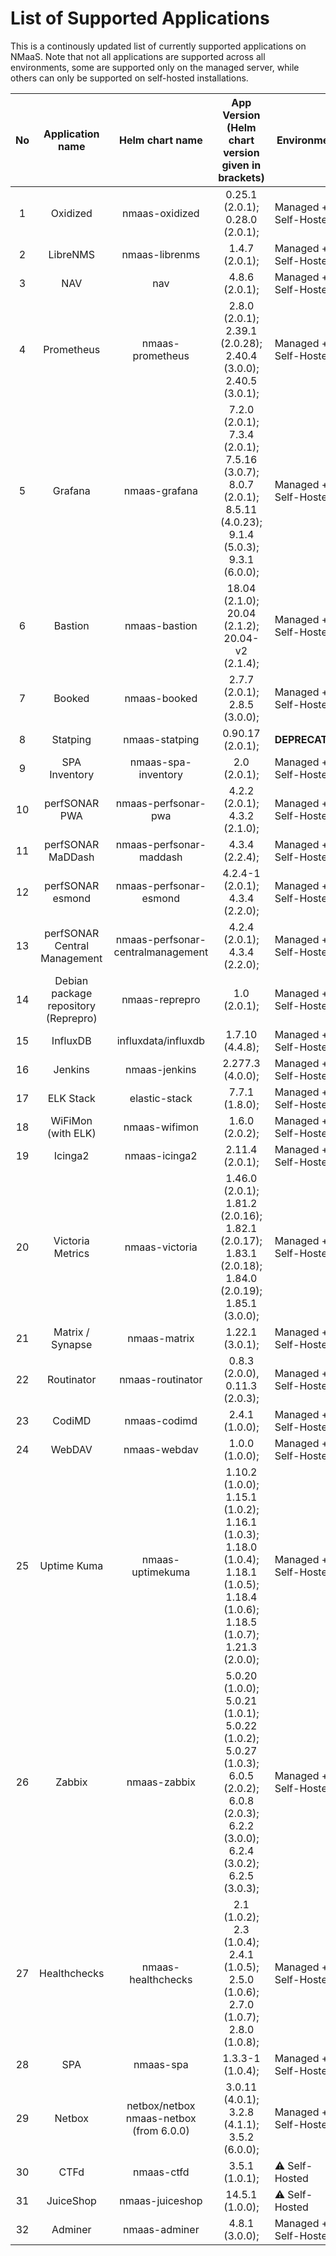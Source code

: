 # List of Supported Applications

This is a continously updated list of currently supported applications on NMaaS. Note that not all applications are supported across all environments, some are supported only on the managed server, while others can only be supported on self-hosted installations.

| No |           Application name           |             Helm chart name             |                                             App Version (Helm chart version given in brackets)                                             | Environment           |
|:--:|:------------------------------------:|:---------------------------------------:|:------------------------------------------------------------------------------------------------------------------------------------------:|-----------------------|
|  1 | Oxidized                             | nmaas-oxidized                          | 0.25.1 (2.0.1); 0.28.0 (2.0.1);                                                                                                            | Managed + Self-Hosted |
|  2 | LibreNMS                             | nmaas-librenms                          | 1.4.7 (2.0.1);                                                                                                                             | Managed + Self-Hosted |
|  3 | NAV                                  | nav                                     | 4.8.6 (2.0.1);                                                                                                                             | Managed + Self-Hosted |
|  4 | Prometheus                           | nmaas-prometheus                        | 2.8.0 (2.0.1); 2.39.1 (2.0.28); 2.40.4 (3.0.0); 2.40.5 (3.0.1);                                                                            | Managed + Self-Hosted |
|  5 | Grafana                              | nmaas-grafana                           | 7.2.0 (2.0.1); 7.3.4 (2.0.1); 7.5.16 (3.0.7); 8.0.7 (2.0.1); 8.5.11 (4.0.23); 9.1.4 (5.0.3); 9.3.1 (6.0.0);                                | Managed + Self-Hosted |
|  6 | Bastion                              | nmaas-bastion                           | 18.04 (2.1.0); 20.04 (2.1.2); 20.04-v2 (2.1.4);                                                                                            | Managed + Self-Hosted |
|  7 | Booked                               | nmaas-booked                            | 2.7.7 (2.0.1); 2.8.5 (3.0.0);                                                                                                              | Managed + Self-Hosted |
|  8 | Statping                             | nmaas-statping                          | 0.90.17 (2.0.1);                                                                                                                           | **DEPRECATED**        |
|  9 | SPA Inventory                        | nmaas-spa-inventory                     | 2.0 (2.0.1);                                                                                                                               | Managed + Self-Hosted |
| 10 | perfSONAR PWA                        | nmaas-perfsonar-pwa                     | 4.2.2 (2.0.1); 4.3.2 (2.1.0);                                                                                                              | Managed + Self-Hosted |
| 11 | perfSONAR MaDDash                    | nmaas-perfsonar-maddash                 | 4.3.4 (2.2.4);                                                                                                                             | Managed + Self-Hosted |
| 12 | perfSONAR esmond                     | nmaas-perfsonar-esmond                  | 4.2.4-1 (2.0.1); 4.3.4 (2.2.0);                                                                                                            | Managed + Self-Hosted |
| 13 | perfSONAR Central Management         | nmaas-perfsonar-centralmanagement       | 4.2.4 (2.0.1); 4.3.4 (2.2.0);                                                                                                              | Managed + Self-Hosted |
| 14 | Debian package repository (Reprepro) | nmaas-reprepro                          | 1.0 (2.0.1);                                                                                                                               | Managed + Self-Hosted |
| 15 | InfluxDB                             | influxdata/influxdb                     | 1.7.10 (4.4.8);                                                                                                                            | Managed + Self-Hosted |
| 16 | Jenkins                              | nmaas-jenkins                           | 2.277.3 (4.0.0);                                                                                                                           | Managed + Self-Hosted |
| 17 | ELK Stack                            | elastic-stack                           | 7.7.1 (1.8.0);                                                                                                                             | Managed + Self-Hosted |
| 18 | WiFiMon (with ELK)                   | nmaas-wifimon                           | 1.6.0 (2.0.2);                                                                                                                             | Managed + Self-Hosted |
| 19 | Icinga2                              | nmaas-icinga2                           | 2.11.4 (2.0.1);                                                                                                                            | Managed + Self-Hosted |
| 20 | Victoria Metrics                     | nmaas-victoria                          | 1.46.0 (2.0.1); 1.81.2 (2.0.16); 1.82.1 (2.0.17); 1.83.1 (2.0.18); 1.84.0 (2.0.19); 1.85.1 (3.0.0);                                        | Managed + Self-Hosted |
| 21 | Matrix / Synapse                     | nmaas-matrix                            | 1.22.1 (3.0.1);                                                                                                                            | Managed + Self-Hosted |
| 22 | Routinator                           | nmaas-routinator                        | 0.8.3 (2.0.0), 0.11.3 (2.0.3);                                                                                                             | Managed + Self-Hosted |
| 23 | CodiMD                               | nmaas-codimd                            | 2.4.1 (1.0.0);                                                                                                                             | Managed + Self-Hosted |
| 24 | WebDAV                               | nmaas-webdav                            | 1.0.0 (1.0.0);                                                                                                                             | Managed + Self-Hosted |
| 25 | Uptime Kuma                          | nmaas-uptimekuma                        | 1.10.2 (1.0.0); 1.15.1 (1.0.2); 1.16.1 (1.0.3); 1.18.0 (1.0.4); 1.18.1 (1.0.5); 1.18.4 (1.0.6); 1.18.5 (1.0.7);  1.21.3 (2.0.0);           | Managed + Self-Hosted |
| 26 | Zabbix                               | nmaas-zabbix                            | 5.0.20 (1.0.0); 5.0.21 (1.0.1); 5.0.22 (1.0.2); 5.0.27 (1.0.3); 6.0.5 (2.0.2); 6.0.8 (2.0.3); 6.2.2 (3.0.0); 6.2.4 (3.0.2); 6.2.5 (3.0.3); | Managed + Self-Hosted |
| 27 | Healthchecks                         | nmaas-healthchecks                      | 2.1 (1.0.2); 2.3 (1.0.4); 2.4.1 (1.0.5); 2.5.0 (1.0.6); 2.7.0 (1.0.7); 2.8.0 (1.0.8);                                                      | Managed + Self-Hosted |
| 28 | SPA                                  | nmaas-spa                               | 1.3.3-1 (1.0.4);                                                                                                                           | Managed + Self-Hosted |
| 29 | Netbox                               | netbox/netbox nmaas-netbox (from 6.0.0) | 3.0.11 (4.0.1); 3.2.8 (4.1.1);  3.5.2 (6.0.0);                                                                                             | Managed + Self-Hosted |
| 30 | CTFd                                 | nmaas-ctfd                              | 3.5.1 (1.0.1);                                                                                                                             | :warning: Self-Hosted |
| 31 | JuiceShop                            | nmaas-juiceshop                         | 14.5.1 (1.0.0);                                                                                                                            | :warning: Self-Hosted |
| 32 | Adminer                              | nmaas-adminer                           | 4.8.1 (3.0.0);                                                                                                                             | Managed + Self-Hosted |